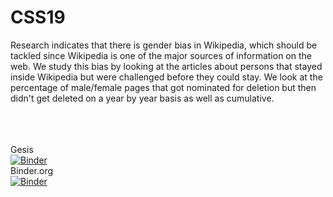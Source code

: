 # CSS19

Research indicates that there is gender bias in Wikipedia, which should be tackled since Wikipedia is one of the major sources
of information on the web. We study this bias by looking at the articles about persons that stayed inside Wikipedia but were 
challenged before they could stay. We look at the percentage of male/female pages that got nominated for deletion but then 
didn't get deleted on a year by year basis as well as cumulative. 

<br><br><br>
Gesis
<br>
[![Binder](https://mybinder.org/badge_logo.svg)](https://notebooks.gesis.org/binder/v2/gh/rlleshi/CSS19/master)
<br>
Binder.org<br>
[![Binder](https://mybinder.org/badge_logo.svg)](https://mybinder.org/v2/gh/rlleshi/CSS19/master)
